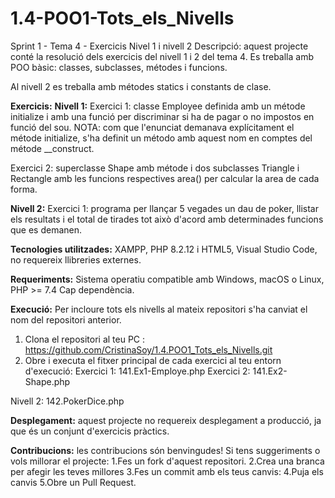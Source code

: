 # 1.4-POO1-Tots_els_Nivells
Sprint 1 - Tema 4 - Exercicis Nivel 1 i nivell 2
Descripció: aquest projecte conté la resolució dels exercicis del nivell 1 i 2 del tema 4. 
Es treballa amb POO bàsic: classes, subclasses, métodes i funcions.

Al nivell 2 es treballa amb métodes statics i constants de clase.

**Exercicis:**
**Nivell 1:**
Exercici 1: classe Employee definida amb un métode initialize i amb una funció per discriminar si ha de pagar o no impostos en funció del sou. 
NOTA: com que l'enunciat demanava explícitament el métode initialize, s'ha definit un método amb aquest nom en comptes del métode __construct. 

Exercici 2: superclasse Shape amb métode i dos subclasses Triangle i Rectangle amb les funcions respectives area() per calcular la area de cada forma.

**Nivell 2:**
Exercici 1: programa per llançar 5 vegades un dau de poker, llistar els resultats i el total de tirades tot això d'acord amb determinades funcions que es demanen.

**Tecnologies utilitzades:**
XAMPP, PHP 8.2.12 i HTML5, Visual Studio Code, no requereix llibreries externes.

**Requeriments:**
Sistema operatiu compatible amb Windows, macOS o Linux, PHP >= 7.4 Cap dependència.

**Execució:**
Per incloure tots els nivells al mateix repositori s'ha canviat el nom del repositori anterior.
1. Clona el repositori al teu PC : https://github.com/CristinaSoy/1.4.POO1_Tots_els_Nivells.git
2. Obre i executa el fitxer principal de cada exercici al teu entorn d'execució: 
Exercici 1: 141.Ex1-Employe.php
Exercici 2: 141.Ex2-Shape.php

Nivell 2: 142.PokerDice.php

**Desplegament:** aquest projecte no requereix desplegament a producció, ja que és un conjunt d'exercicis pràctics. 

**Contribucions:** les contribucions són benvingudes! Si tens suggeriments o vols millorar el projecte:
1.Fes un fork d'aquest repositori.
2.Crea una branca per afegir les teves millores
3.Fes un commit amb els teus canvis:
4.Puja els canvis
5.Obre un Pull Request.

